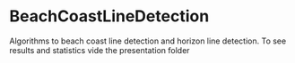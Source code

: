 # BeachCoastLineDetection
Algorithms to beach coast line detection and horizon line detection. To see results and statistics vide the presentation folder
